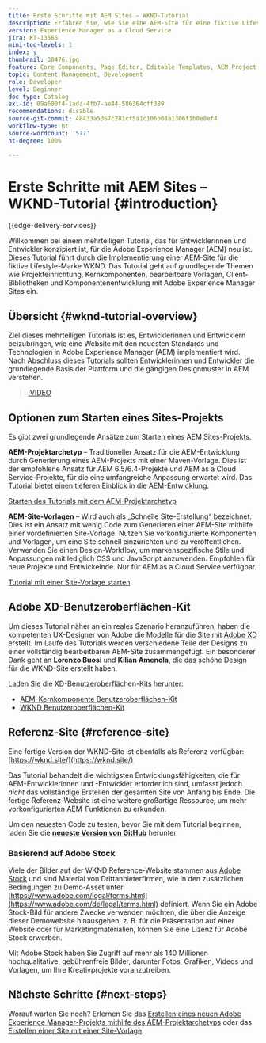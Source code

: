 ```yaml
---
title: Erste Schritte mit AEM Sites – WKND-Tutorial
description: Erfahren Sie, wie Sie eine AEM-Site für eine fiktive Lifestyle-Marke namens WKND implementieren. Hier bekommen Sie eine Anleitung zu Experience Manager-Themen wie Projekteinrichtung, Maven-Archetypen, Kernkomponenten, bearbeitbaren Vorlagen, Client-Bibliotheken und Komponentenentwicklung.
version: Experience Manager as a Cloud Service
jira: KT-13565
mini-toc-levels: 1
index: y
thumbnail: 30476.jpg
feature: Core Components, Page Editor, Editable Templates, AEM Project Archetype
topic: Content Management, Development
role: Developer
level: Beginner
doc-type: Catalog
exl-id: 09a600f4-1ada-4fb7-ae44-586364cff389
recommendations: disable
source-git-commit: 48433a5367c281cf5a1c106b08a1306f1b0e8ef4
workflow-type: ht
source-wordcount: '577'
ht-degree: 100%

---
```


# Erste Schritte mit AEM Sites – WKND-Tutorial {#introduction}

{{edge-delivery-services}}

Willkommen bei einem mehrteiligen Tutorial, das für Entwicklerinnen und Entwickler konzipiert ist, für die Adobe Experience Manager (AEM) neu ist. Dieses Tutorial führt durch die Implementierung einer AEM-Site für die fiktive Lifestyle-Marke WKND. Das Tutorial geht auf grundlegende Themen wie Projekteinrichtung, Kernkomponenten, bearbeitbare Vorlagen, Client-Bibliotheken und Komponentenentwicklung mit Adobe Experience Manager Sites ein.

## Übersicht {#wknd-tutorial-overview}

Ziel dieses mehrteiligen Tutorials ist es, Entwicklerinnen und Entwicklern beizubringen, wie eine Website mit den neuesten Standards und Technologien in Adobe Experience Manager (AEM) implementiert wird. Nach Abschluss dieses Tutorials sollten Entwicklerinnen und Entwickler die grundlegende Basis der Plattform und die gängigen Designmuster in AEM verstehen.

>[!VIDEO](https://video.tv.adobe.com/v/30476?quality=12&learn=on)

## Optionen zum Starten eines Sites-Projekts

Es gibt zwei grundlegende Ansätze zum Starten eines AEM Sites-Projekts.

**AEM-Projektarchetyp** – Traditioneller Ansatz für die AEM-Entwicklung durch Generierung eines AEM-Projekts mit einer Maven-Vorlage. Dies ist der empfohlene Ansatz für AEM 6.5/6.4-Projekte und AEM as a Cloud Service-Projekte, für die eine umfangreiche Anpassung erwartet wird. Das Tutorial bietet einen tieferen Einblick in die AEM-Entwicklung.

[Starten des Tutorials mit dem AEM-Projektarchetyp](./project-archetype/overview.md)

**AEM-Site-Vorlagen** – Wird auch als „Schnelle Site-Erstellung“ bezeichnet. Dies ist ein Ansatz mit wenig Code zum Generieren einer AEM-Site mithilfe einer vordefinierten Site-Vorlage. Nutzen Sie vorkonfigurierte Komponenten und Vorlagen, um eine Site schnell einzurichten und zu veröffentlichen. Verwenden Sie einen Design-Workflow, um markenspezifische Stile und Anpassungen mit lediglich CSS und JavaScript anzuwenden. Empfohlen für neue Projekte und Entwickelnde. Nur für AEM as a Cloud Service verfügbar.

[Tutorial mit einer Site-Vorlage starten](./site-template/create-site.md)

## Adobe XD-Benutzeroberflächen-Kit

Um dieses Tutorial näher an ein reales Szenario heranzuführen, haben die kompetenten UX-Designer von Adobe die Modelle für die Site mit [Adobe XD](https://www.adobe.com/products/xd.html?lang=de) erstellt. Im Laufe des Tutorials werden verschiedene Teile der Designs zu einer vollständig bearbeitbaren AEM-Site zusammengefügt. Ein besonderer Dank geht an **Lorenzo Buosi** und **Kilian Amenola**, die das schöne Design für die WKND-Site erstellt haben.

Laden Sie die XD-Benutzeroberflächen-Kits herunter:

* [AEM-Kernkomponente Benutzeroberflächen-Kit](assets/overview/AEM-CoreComponents-UI-Kit.xd)
* [WKND Benutzeroberflächen-Kit](https://github.com/adobe/aem-guides-wknd/releases/download/aem-guides-wknd-0.0.2/AEM_UI-kit-WKND.xd)

## Referenz-Site {#reference-site}

Eine fertige Version der WKND-Site ist ebenfalls als Referenz verfügbar: [https://wknd.site/](https://wknd.site/)

Das Tutorial behandelt die wichtigsten Entwicklungsfähigkeiten, die für AEM-Entwicklerinnen und -Entwickler erforderlich sind, umfasst jedoch *nicht* das vollständige Erstellen der gesamten Site von Anfang bis Ende. Die fertige Referenz-Website ist eine weitere großartige Ressource, um mehr vorkonfigurierten AEM-Funktionen zu erkunden.

Um den neuesten Code zu testen, bevor Sie mit dem Tutorial beginnen, laden Sie die **[neueste Version von GitHub](https://github.com/adobe/aem-guides-wknd/releases/latest)** herunter.

### Basierend auf Adobe Stock

Viele der Bilder auf der WKND Reference-Website stammen aus [Adobe Stock](https://stock.adobe.com/de) und sind Material von Drittanbieterfirmen, wie in den zusätzlichen Bedingungen zu Demo-Asset unter [https://www.adobe.com/legal/terms.html](https://www.adobe.com/de/legal/terms.html) definiert. Wenn Sie ein Adobe Stock-Bild für andere Zwecke verwenden möchten, die über die Anzeige dieser Demowebsite hinausgehen, z. B. für die Präsentation auf einer Website oder für Marketingmaterialien, können Sie eine Lizenz für Adobe Stock erwerben.

Mit Adobe Stock haben Sie Zugriff auf mehr als 140 Millionen hochqualitative, gebührenfreie Bilder, darunter Fotos, Grafiken, Videos und Vorlagen, um Ihre Kreativprojekte voranzutreiben.

## Nächste Schritte {#next-steps}

Worauf warten Sie noch? Erlernen Sie das [Erstellen eines neuen Adobe Experience Manager-Projekts mithilfe des AEM-Projektarchetyps](./project-archetype/overview.md) oder das [Erstellen einer Site mit einer Site-Vorlage](./site-template/create-site.md).
